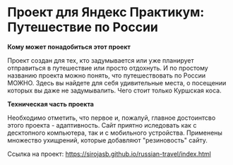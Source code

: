 # Проект для Яндекс Практикум: Путешествие по России


**Кому может понадобиться этот проект**

Проект создан для тех, кто задумывается или уже планирует отправиться в путешествие или просто отдохнуть. И по простому названию проекта можно понять, что путешествовать по России МОЖНО.
Здесь вы найдете для себя удивительные места, о посещении которых вы даже не задумывалить. Чего стоит только Куршская коса.

**Техническая часть проекта**

Необходимо отметить, что первое и, пожалуй, главное достоинтсво этого проекта - адаптивность. Сайт приятно иследовать как с десктопного компьютера, так и с мобильного устройства. Применены множество ухищрений, которые добавляют "резиновость" сайту.

Ссылка на проект: https://sirojasb.github.io/russian-travel/index.html
